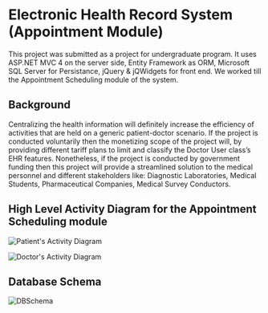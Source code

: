 # Electronic Health Record System (Appointment Module)
This project was submitted as a project for undergraduate program. It uses ASP.NET MVC 4 on the server side, Entity Framework as ORM, Microsoft SQL Server for Persistance, jQuery & jQWidgets for front end. We worked till the Appointment Scheduling module of the system.

## Background
Centralizing the health information will definitely increase the efficiency of activities that are held on a generic patient-doctor scenario. If the project is conducted voluntarily then the monetizing scope of the project will, by providing different tariff plans to limit and classify the Doctor User class’s EHR features. Nonetheless, if the project is conducted by government funding then this project will provide a streamlined solution to the medical personnel and different stakeholders like: Diagnostic Laboratories, Medical Students, Pharmaceutical Companies, Medical Survey Conductors.

## High Level Activity Diagram for the Appointment Scheduling module

![Patient's Activity Diagram](https://user-images.githubusercontent.com/12777798/130869658-141d5255-5543-4246-b4f0-7d8646148669.png "Patient's Activity Diagram")

![Doctor's Activity Diagram](https://user-images.githubusercontent.com/12777798/130874741-d95d9deb-01e9-4e06-a57e-3109089496a3.png)

## Database Schema

![DBSchema](https://user-images.githubusercontent.com/12777798/130876747-2e282d2a-9b95-4687-a2c5-8a00f7030e23.png)







